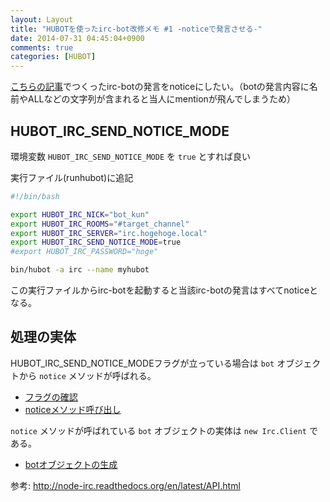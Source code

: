 ```yaml
---
layout: Layout
title: "HUBOTを使ったirc-bot改修メモ #1 -noticeで発言させる-"
date: 2014-07-31 04:45:04+0900
comments: true
categories: [HUBOT]
---
```

[こちらの記事](http://sojiro14.github.io/blog/2014/04/19/irc-bot-by-hubot/)でつくったirc-botの発言をnoticeにしたい。（botの発言内容に名前やALLなどの文字列が含まれると当人にmentionが飛んでしまうため）

## HUBOT_IRC_SEND_NOTICE_MODE
環境変数 ```HUBOT_IRC_SEND_NOTICE_MODE``` を ```true``` とすれば良い

実行ファイル(runhubot)に追記

```bash
#!/bin/bash

export HUBOT_IRC_NICK="bot_kun"
export HUBOT_IRC_ROOMS="#target_channel"
export HUBOT_IRC_SERVER="irc.hogehoge.local"
export HUBOT_IRC_SEND_NOTICE_MODE=true
#export HUBOT_IRC_PASSWORD="hoge"

bin/hubot -a irc --name myhubot
```
この実行ファイルからirc-botを起動すると当該irc-botの発言はすべてnoticeとなる。

## 処理の実体
HUBOT_IRC_SEND_NOTICE_MODEフラグが立っている場合は ```bot``` オブジェクトから ```notice``` メソッドが呼ばれる。

* [フラグの確認](https://github.com/nandub/hubot-irc/blob/master/src/irc.coffee#L18)
* [noticeメソッド呼び出し](https://github.com/nandub/hubot-irc/blob/master/src/irc.coffee#L56-76)

```notice``` メソッドが呼ばれている ```bot``` オブジェクトの実体は ```new Irc.Client``` である。

* [botオブジェクトの生成](https://github.com/nandub/hubot-irc/blob/master/src/irc.coffee#L192)

参考: http://node-irc.readthedocs.org/en/latest/API.html
